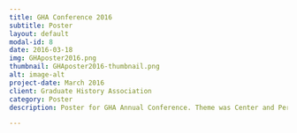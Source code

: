 ```yaml
---
title: GHA Conference 2016
subtitle: Poster
layout: default
modal-id: 8
date: 2016-03-18
img: GHAposter2016.png
thumbnail: GHAposter2016-thumbnail.png
alt: image-alt
project-date: March 2016
client: Graduate History Association
category: Poster
description: Poster for GHA Annual Conference. Theme was Center and Peripheries. Made in Photoshop.

---
```

